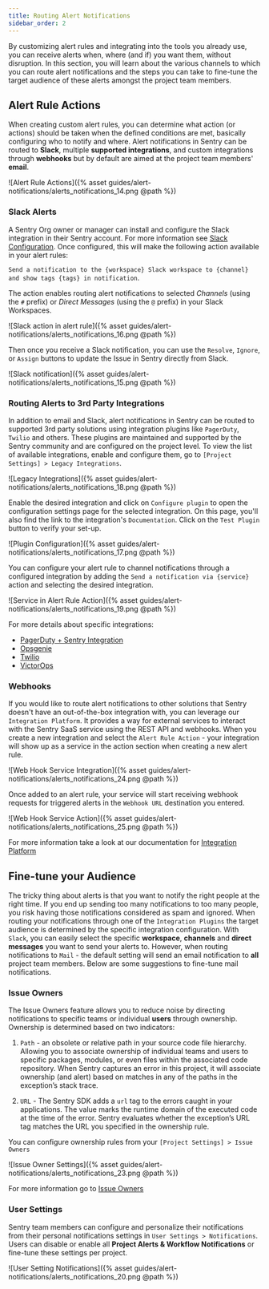 ```yaml
---
title: Routing Alert Notifications
sidebar_order: 2
---
```


By customizing alert rules and integrating into the tools you already use, you can receive alerts when, where (and if) you want them, without disruption. In this section, you will learn about the various channels to which you can route alert notifications and the steps you can take to fine-tune the target audience of these alerts amongst the project team members.

## Alert Rule Actions

When creating custom alert rules, you can determine what action (or actions) should be taken when the defined conditions are met, basically configuring who to notify and where. Alert notifications in Sentry can be routed to **Slack**, multiple **supported integrations**, and custom integrations through **webhooks** but by default are aimed at the project team members' **email**.

![Alert Rule Actions]({% asset guides/alert-notifications/alerts_notifications_14.png @path %})

### **Slack Alerts**

A Sentry Org owner or manager can install and configure the Slack integration in their Sentry account. For more information see [Slack Configuration](https://docs.sentry.io/workflow/integrations/global-integrations/#slack).
Once configured, this will make the following action available in your alert rules:

`Send a notification to the {workspace} Slack workspace to {channel} and show tags {tags} in notification`.

The action enables routing alert notifications to selected _Channels_ (using the `#` prefix) or _Direct Messages_ (using the `@` prefix) in your Slack Workspaces.

![Slack action in alert rule]({% asset guides/alert-notifications/alerts_notifications_16.png @path %})

Then once you receive a Slack notification, you can use the `Resolve`, `Ignore`, or `Assign` buttons to update the Issue in Sentry directly from Slack.

![Slack notification]({% asset guides/alert-notifications/alerts_notifications_15.png @path %})

### **Routing Alerts to 3rd Party Integrations**

In addition to email and Slack, alert notifications in Sentry can be routed to supported 3rd party solutions using integration plugins like `PagerDuty`, `Twilio` and others. These plugins are maintained and supported by the Sentry community and are configured on the project level. To view the list of available integrations, enable and configure them, go to `[Project Settings] > Legacy Integrations`.

![Legacy Integrations]({% asset guides/alert-notifications/alerts_notifications_18.png @path %})

Enable the desired integration and click on `Configure plugin` to open the configuration settings page for the selected integration. On this page, you'll also find the link to the integration's `Documentation`.  Click on the `Test Plugin` button to verify your set-up.

![Plugin Configuration]({% asset guides/alert-notifications/alerts_notifications_17.png @path %})

You can configure your alert rule to channel notifications through a configured integration by adding the `Send a notification via {service}` action and selecting the desired integration.

![Service in Alert Rule Action]({% asset guides/alert-notifications/alerts_notifications_19.png @path %})

For more details about specific integrations:

- [PagerDuty + Sentry Integration](https://sentry.io/integrations/pagerduty/)
- [Opsgenie](https://docs.opsgenie.com/docs/sentry-integration)
- [Twilio](https://github.com/mattrobenolt/sentry-twilio/blob/master/README.md)
- [VictorOps](https://help.victorops.com/knowledge-base/sentry-integration-guide-victorops/)

### **Webhooks**

If you would like to route alert notifications to other solutions that Sentry doesn't have an out-of-the-box integration with, you can leverage our `Integration Platform`. It provides a way for external services to interact with the Sentry SaaS service using the REST API and webhooks. When you create a new integration and select the `Alert Rule Action` -  your integration will show up as a service in the action section when creating a new alert rule.

![Web Hook Service Integration]({% asset guides/alert-notifications/alerts_notifications_24.png @path %})

Once added to an alert rule, your service will start receiving webhook requests for triggered alerts in the `Webhook URL` destination you entered.

![Web Hook Service Action]({% asset guides/alert-notifications/alerts_notifications_25.png @path %})

For more information take a look at our documentation for [Integration Platform](https://docs.sentry.io/workflow/integrations/integration-platform)

## Fine-tune your Audience

The tricky thing about alerts is that you want to notify the right people at the right time. If you end up sending too many notifications to too many people, you risk having those notifications considered as spam and ignored. When routing your notifications through one of the `Integration Plugins` the target audience is determined by the specific integration  configuration. With `Slack`, you can easily select the specific **workspace**, **channels** and **direct messages** you want to send your alerts to. However, when routing notifications to `Mail` - the default setting will send an email notification to **all** project team members. Below are some suggestions to fine-tune mail notifications.

### Issue Owners

The Issue Owners feature allows you to reduce noise by directing notifications to specific teams or individual **users** through ownership. Ownership is determined based on two indicators:

1. `Path` - an obsolete or relative path in your source code file hierarchy. Allowing you to associate ownership of individual teams and users to specific packages, modules, or even files within the associated code repository. When Sentry captures an error in this project, it will associate ownership (and alert) based on matches in any of the paths in the exception’s stack trace.

2. `URL` - The Sentry SDK adds a `url` tag to the errors caught in your applications. The value marks the runtime domain of the executed code at the time of the error. Sentry evaluates whether the exception’s URL tag matches the URL you specified in the ownership rule.

You can configure ownership rules from your `[Project Settings] > Issue Owners`

![Issue Owner Settings]({% asset guides/alert-notifications/alerts_notifications_23.png @path %})

For more information go to [Issue Owners](https://docs.sentry.io/workflow/issue-owners/)

### User Settings

Sentry team members can configure and personalize their notifications from their personal notifications settings in `User Settings > Notifications`. Users can disable or enable all **Project Alerts & Workflow Notifications** or fine-tune these settings per project.

![User Setting Notifications]({% asset guides/alert-notifications/alerts_notifications_20.png @path %})
